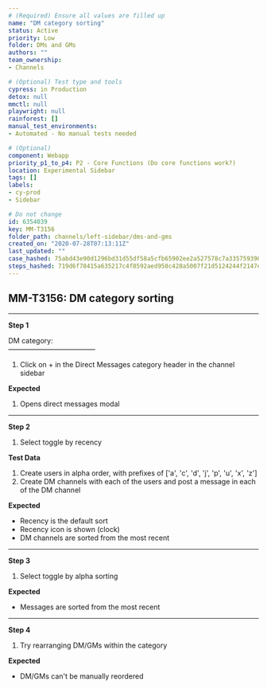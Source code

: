 ```yaml
---
# (Required) Ensure all values are filled up
name: "DM category sorting"
status: Active
priority: Low
folder: DMs and GMs
authors: ""
team_ownership: 
- Channels

# (Optional) Test type and tools
cypress: in Production
detox: null
mmctl: null
playwright: null
rainforest: []
manual_test_environments: 
- Automated - No manual tests needed

# (Optional)
component: Webapp
priority_p1_to_p4: P2 - Core Functions (Do core functions work?)
location: Experimental Sidebar
tags: []
labels: 
- cy-prod
- Sidebar

# Do not change
id: 6354039
key: MM-T3156
folder_path: channels/left-sidebar/dms-and-gms
created_on: "2020-07-28T07:13:11Z"
last_updated: ""
case_hashed: 75abd43e90d1296bd31d55df58a5cfb65902ee2a527578c7a33575939049c3c7013ea8e39bf547e21bb2de673e8b8b2b
steps_hashed: 719d6f78415a635217c4f8592aed950c428a5007f21d5124244f2147ea5233a39d692a8e2c1591f43a4430ca9e3a9747
---
```


## MM-T3156: DM category sorting

---

**Step 1**

DM category:\
–––––––––––––––––––––––––

1. Click on + in the Direct Messages category header in the channel sidebar

**Expected**

1. Opens direct messages modal

---

**Step 2**

1. Select toggle by recency

**Test Data**

1. Create users in alpha order, with prefixes of \['a', 'c', 'd', 'j', 'p', 'u', 'x', 'z']
2. Create DM channels with each of the users and post a message in each of the DM channel

**Expected**

- Recency is the default sort
- Recency icon is shown (clock)
- DM channels are sorted from the most recent

---

**Step 3**

1. Select toggle by alpha sorting

**Expected**

- Messages are sorted from the most recent

---

**Step 4**

1. Try rearranging DM/GMs within the category

**Expected**

- DM/GMs can't be manually reordered
